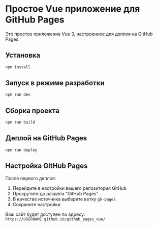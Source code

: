 # Простое Vue приложение для GitHub Pages

Это простое приложение Vue 3, настроенное для деплоя на GitHub Pages.

## Установка

```bash
npm install
```

## Запуск в режиме разработки

```bash
npm run dev
```

## Сборка проекта

```bash
npm run build
```

## Деплой на GitHub Pages

```bash
npm run deploy
```

## Настройка GitHub Pages

После первого деплоя:

1. Перейдите в настройки вашего репозитория GitHub
2. Прокрутите до раздела "GitHub Pages"
3. В качестве источника выберите ветку `gh-pages`
4. Сохраните настройки

Ваш сайт будет доступен по адресу: `https://USERNAME.github.io/github_pages_vue/`
